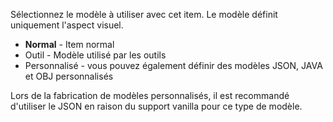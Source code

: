 Sélectionnez le modèle à utiliser avec cet item. Le modèle définit uniquement l'aspect visuel.

* **Normal** - Item normal
* Outil - Modèle utilisé par les outils
* Personnalisé - vous pouvez également définir des modèles JSON, JAVA et OBJ personnalisés

Lors de la fabrication de modèles personnalisés, il est recommandé d'utiliser le JSON en raison du support vanilla pour ce type de modèle.